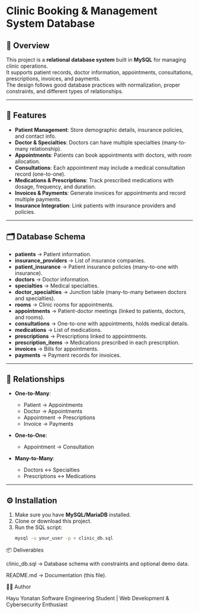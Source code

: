 # Clinic Booking & Management System Database

## 📌 Overview
This project is a **relational database system** built in **MySQL** for managing clinic operations.  
It supports patient records, doctor information, appointments, consultations, prescriptions, invoices, and payments.  
The design follows good database practices with normalization, proper constraints, and different types of relationships.

---

## 🎯 Features
- **Patient Management**: Store demographic details, insurance policies, and contact info.
- **Doctor & Specialties**: Doctors can have multiple specialties (many-to-many relationship).
- **Appointments**: Patients can book appointments with doctors, with room allocation.
- **Consultations**: Each appointment may include a medical consultation record (one-to-one).
- **Medications & Prescriptions**: Track prescribed medications with dosage, frequency, and duration.
- **Invoices & Payments**: Generate invoices for appointments and record multiple payments.
- **Insurance Integration**: Link patients with insurance providers and policies.

---

## 🗂️ Database Schema
- **patients** → Patient information.  
- **insurance_providers** → List of insurance companies.  
- **patient_insurance** → Patient insurance policies (many-to-one with insurance).  
- **doctors** → Doctor information.  
- **specialties** → Medical specialties.  
- **doctor_specialties** → Junction table (many-to-many between doctors and specialties).  
- **rooms** → Clinic rooms for appointments.  
- **appointments** → Patient-doctor meetings (linked to patients, doctors, and rooms).  
- **consultations** → One-to-one with appointments, holds medical details.  
- **medications** → List of medications.  
- **prescriptions** → Prescriptions linked to appointments.  
- **prescription_items** → Medications prescribed in each prescription.  
- **invoices** → Bills for appointments.  
- **payments** → Payment records for invoices.

---

## 🔗 Relationships
- **One-to-Many**:  
  - Patient → Appointments  
  - Doctor → Appointments  
  - Appointment → Prescriptions  
  - Invoice → Payments  

- **One-to-One**:  
  - Appointment → Consultation  

- **Many-to-Many**:  
  - Doctors ↔ Specialties  
  - Prescriptions ↔ Medications  

---

## ⚙️ Installation
1. Make sure you have **MySQL/MariaDB** installed.
2. Clone or download this project.
3. Run the SQL script:
   ```bash
   mysql -u your_user -p < clinic_db.sql
📦 Deliverables

clinic_db.sql → Database schema with constraints and optional demo data.

README.md → Documentation (this file).

👨‍💻 Author

Hayu Yonatan
Software Engineering Student | Web Development & Cybersecurity Enthusiast
